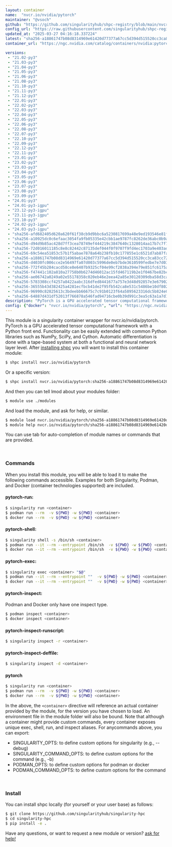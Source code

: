 ```yaml
---
layout: container
name:  "nvcr.io/nvidia/pytorch"
maintainer: "@vsoch"
github: "https://github.com/singularityhub/shpc-registry/blob/main/nvcr.io/nvidia/pytorch/container.yaml"
config_url: "https://raw.githubusercontent.com/singularityhub/shpc-registry/main/nvcr.io/nvidia/pytorch/container.yaml"
updated_at: "2025-03-27 04:16:18.337224"
latest: "sha256-a18861747b08d8314969e61420d77377a67cc5d394d515520cc3ca83cc7261a4.sig"
container_url: "https://ngc.nvidia.com/catalog/containers/nvidia:pytorch/tags"

versions:
 - "21.02-py3"
 - "21.03-py3"
 - "21.04-py3"
 - "21.05-py3"
 - "21.06-py3"
 - "21.08-py3"
 - "21.10-py3"
 - "21.11-py3"
 - "21.12-py3"
 - "22.01-py3"
 - "22.02-py3"
 - "22.03-py3"
 - "22.04-py3"
 - "22.05-py3"
 - "22.06-py3"
 - "22.08-py3"
 - "22.07-py3"
 - "22.10-py3"
 - "22.09-py3"
 - "22.12-py3"
 - "22.11-py3"
 - "23.01-py3"
 - "23.02-py3"
 - "23.03-py3"
 - "23.04-py3"
 - "23.05-py3"
 - "23.06-py3"
 - "23.07-py3"
 - "23.08-py3"
 - "23.09-py3"
 - "24.01-py3"
 - "24.01-py3-igpu"
 - "23.12-py3-igpu"
 - "23.11-py3-igpu"
 - "23.10-py3"
 - "24.02-py3-igpu"
 - "24.03-py3-igpu"
 - "sha256-afd682405d620a620f61f38cb9d9bbc6a5230817699a48e9ed193546e81fb2ee.sig"
 - "sha256-a10925dc0c6efaac3054fa9fb05335e42cbb1ae9787fc8262de36abc0b9a9ff9.sig"
 - "sha256-d94d9b85ac428d7ff3cea78749ef444219c3847640c1328014aa17b7c7f788a7.sig"
 - "sha256-72d016011185c8e8c82442c87135def044f0f9707f9fd4ec1703a9e403ad4c35.sig"
 - "sha256-69c54ea51853c57b1f5abae7878a64b238fb10c177855e1c6521d7ab87fad2eb.sig"
 - "sha256-a18861747b08d8314969e61420d77377a67cc5d394d515520cc3ca83cc7261a4.sig"
 - "sha256-d4030fc006cce2e56497fa07d003c5996de0eb7bde3610599fedbe7e7d03adea.sig"
 - "sha256-772f45b284cacd58ce8e6407b9325cf04e99cf2838a394e79e851fc6175afa7d.sig"
 - "sha256-f47441c102a810a27758b0b6274d46012ac15fd467119b2e1f0467be82bc8af3.sig"
 - "sha256-ae06742a0249a02e55178358c020eb46e2eea42a85e30120309dba58d3ca60de.sig"
 - "sha256-5783308ccf4257a8422aabc316dfed8441677a757e3d48d92857e3e679024c2a.sig"
 - "sha256-36555b43d382425a4281ecfbcb41de2f95fb542ca8e531c5486be10df8026f9d.sig"
 - "sha256-96990c82825613c3bdeebb66675c7c91b0123f64a5895623316dc5b824e0d7a9.sig"
 - "sha256-64887d431df52013f766878a546fad94716cbe0b39d991c3ea5c63a1a7d14c61.sig"
description: "PyTorch is a GPU accelerated tensor computational framework with a Python front end. Functionality can be easily extended with common Python libraries such as NumPy, SciPy, and Cython. Automatic differentiation is done with a tape-based system at both a functional and neural network layer level."
config: {"docker": "nvcr.io/nvidia/pytorch", "url": "https://ngc.nvidia.com/catalog/containers/nvidia:pytorch/tags", "maintainer": "@vsoch", "description": "PyTorch is a GPU accelerated tensor computational framework with a Python front end. Functionality can be easily extended with common Python libraries such as NumPy, SciPy, and Cython. Automatic differentiation is done with a tape-based system at both a functional and neural network layer level.", "latest": {"sha256-a18861747b08d8314969e61420d77377a67cc5d394d515520cc3ca83cc7261a4.sig": "sha256:f5c1e711fcb5eee94f38fb143bce7e42627db9b1cc393bab942ea304ecde7e82"}, "tags": {"21.02-py3": "sha256:d0fd1375f4c730a3fcff3b501856e087853fa627dc5c18649b72056b06c5ba03", "21.03-py3": "sha256:6aeffe9d0d90bdbb18185da71d2bfe2b4e73e3c506b678b5befc68214c2dbdcb", "21.04-py3": "sha256:27ae0df7f28d486bc38292dd818383cf465864837963612f549508a8ee25bdcc", "21.05-py3": "sha256:a5986639e4cf01eb35c0c0a9ca9fb9c6f905cc1b546966b78de4f69d15b894cf", "21.06-py3": "sha256:74a31ca4b89914fa0c23238514ec40d2322406826c7b9d99a437ed8c512da6e1", "21.08-py3": "sha256:2feee29307507dc51e1c0f10447ac897483682a747692c1c4d02cad52f59ab75", "21.10-py3": "sha256:267948c348eed1604ca180612d6a6ceb7298e4b0ee5900e2aee579edebb19caf", "21.11-py3": "sha256:417621e0d2a965d8030854d848eb48b2efa18d21e4c0959d71e01b58c1346e84", "21.12-py3": "sha256:a8da7de491196b61e06909c39bcccc0a1c5c4e0a89ecfb2d55a56164bafa9fc9", "22.01-py3": "sha256:06f27ba6699e079831943df12c6b537954377c9b2f84a569d1bf61b7ad164efa", "22.02-py3": "sha256:a66869fcfb7203ca6be9f793bc1f2dce946ed6569b728422db8503172542f574", "22.03-py3": "sha256:aba37c9ec089ce56e30686eafb535685ad31c53996b0e44626893e292157bf17", "22.04-py3": "sha256:49642d53129cef3b6b5cc0551e82ac98606c5ec6c4f6d3677ddc25bde1c82b88", "22.05-py3": "sha256:63ea06f4f74424fee3f3df4e6a0d26ce37211b0b7fb43e719c559ef970674c69", "22.06-py3": "sha256:6f9a1fdfcbc1d1aa6f28791ed7dc41d651d7c47d634c6a11b4f0692c50c8a664", "22.08-py3": "sha256:1aa83e1a13f756f31dabf82bc5a3c4f30ba423847cb230ce8c515f3add88b262", "22.07-py3": "sha256:f35ef66eaf03f437f041fad66e3e6edf9b107aedcc716d54011571e79b652d04", "22.10-py3": "sha256:7ad18fc3d2b9cdc35f9e5f0043987e8391fcf592c88177fdd9daa31b3b886be9", "22.09-py3": "sha256:ad07f7144606cb749dceb1ce7ed2286eeb69a63327ea7eccc69f0ac8ac1e0c68", "22.12-py3": "sha256:09a80f272dd173c9d8f28c23a1985aebe2bd3edd41a184ee9634f6e3f8a1f63d", "22.11-py3": "sha256:cbf761c3272cb0aadeec49aa188c3140ae79674e950cd0bb846b3683f93318be", "23.01-py3": "sha256:cbaa53e58a9f0aa8510fda7fba9e29ef5f14ca3ada280ce2ab601881a3cd9618", "23.02-py3": "sha256:8f28ac7d184cabe3acfdb00fb61197ba1618d8230e105dfc466ccdd78c521659", "23.03-py3": "sha256:6fffaca1c540d9871f97ac2459268bef566f7f73768768c47cacfaee810abe67", "23.04-py3": "sha256:5dd0caf52947719ba4fc170e779cfb20a5ecac7c91ca530f2884ed35fb97005f", "23.05-py3": "sha256:d5aa1e516e68afab9cd3ecaaeac3dd2178618bd26cd7ad96762ed53e32e9e0bd", "23.06-py3": "sha256:1b425aac0b20d47983412f8d2e348890c8087466af57de295c982b32ffdd26c8", "23.07-py3": "sha256:c53e8702a4ccb3f55235226dab29ef5d931a2a6d4d003ab47ca2e7e670f7922b", "23.08-py3": "sha256:12a39f22d6e3a3cfcb285a238b6219475181672ff41a557a75bdeeef6d630740", "23.09-py3": "sha256:b62b664b830dd9f602e2657f471286a075e463ac75d10ab8e8073596fcb36639", "24.01-py3": "sha256:afd682405d620a620f61f38cb9d9bbc6a5230817699a48e9ed193546e81fb2ee", "24.01-py3-igpu": "sha256:1f7b65fb1f83128d97ef61f77cff8e01a1a84fb242977ca133ccb665f8a83f4e", "23.12-py3-igpu": "sha256:a10925dc0c6efaac3054fa9fb05335e42cbb1ae9787fc8262de36abc0b9a9ff9", "23.11-py3-igpu": "sha256:ea5dce21813caf943c6fde62795bc1de3e2cf412f8ff9225b2afecaf5be0f08f", "23.10-py3": "sha256:72d016011185c8e8c82442c87135def044f0f9707f9fd4ec1703a9e403ad4c35", "24.02-py3-igpu": "sha256:1aaabefc8981514ce49188c0a22d046a2b0189137fef416e5a387e3c34fab296", "24.03-py3-igpu": "sha256:4a086e879c84e5b4bf4c58858384f995e9f059fe6bd50c545a6a268c967ff335", "sha256-afd682405d620a620f61f38cb9d9bbc6a5230817699a48e9ed193546e81fb2ee.sig": "sha256:64d9a37766a35c9c1940e131715f05228fa79164cd1dc4fb58453ee7343b2264", "sha256-a10925dc0c6efaac3054fa9fb05335e42cbb1ae9787fc8262de36abc0b9a9ff9.sig": "sha256:f2c5d761ff429beddfeee0abc0c9b4236d84ab2dd15c37325679f3c50727cd93", "sha256-d94d9b85ac428d7ff3cea78749ef444219c3847640c1328014aa17b7c7f788a7.sig": "sha256:66016135c97eb1e85b9cffa285f1a81bd4514e4adeb741e63146138988509b73", "sha256-72d016011185c8e8c82442c87135def044f0f9707f9fd4ec1703a9e403ad4c35.sig": "sha256:94c8002afc98ebe7613570c481a90c082043ffd04dec445878d786732f76f1c0", "sha256-69c54ea51853c57b1f5abae7878a64b238fb10c177855e1c6521d7ab87fad2eb.sig": "sha256:98cacf8d45f267468ef2fc102c79b4b47dceaacafb168310087ba12fbdd010da", "sha256-a18861747b08d8314969e61420d77377a67cc5d394d515520cc3ca83cc7261a4.sig": "sha256:f5c1e711fcb5eee94f38fb143bce7e42627db9b1cc393bab942ea304ecde7e82", "sha256-d4030fc006cce2e56497fa07d003c5996de0eb7bde3610599fedbe7e7d03adea.sig": "sha256:4dc51d80a51b20db6216dfc95514184458fc25e56ee9e02eca92639a9b4e862b", "sha256-772f45b284cacd58ce8e6407b9325cf04e99cf2838a394e79e851fc6175afa7d.sig": "sha256:82afbe27032ea4d75c3009244886352b8eac723f15646ba8e35208d859fdbba6", "sha256-f47441c102a810a27758b0b6274d46012ac15fd467119b2e1f0467be82bc8af3.sig": "sha256:53e4fd17f4dbf44f5fbcb0eff7d840150df9bca7022f476223b20ed5ffcac86e", "sha256-ae06742a0249a02e55178358c020eb46e2eea42a85e30120309dba58d3ca60de.sig": "sha256:61723a424a4a4a3b26989d331f72db1111463b5408b6365ef942cc1268349495", "sha256-5783308ccf4257a8422aabc316dfed8441677a757e3d48d92857e3e679024c2a.sig": "sha256:21107c56537db119118e6c8966e4770fa1f416dd9c6be298804905e3fb6a2e8c", "sha256-36555b43d382425a4281ecfbcb41de2f95fb542ca8e531c5486be10df8026f9d.sig": "sha256:ab3ab6570128b89a56e4ec01a69242ae2eb54923b0bb6aec6cf61922f007ac82", "sha256-96990c82825613c3bdeebb66675c7c91b0123f64a5895623316dc5b824e0d7a9.sig": "sha256:ef127fdc05b342c390612302d910a448dc16dc76ad91d099953089ecc3cef0f6", "sha256-64887d431df52013f766878a546fad94716cbe0b39d991c3ea5c63a1a7d14c61.sig": "sha256:9bd16c736cef4e62aebaf55468d5ed89011db70689755fb2e4d9a980aeca82f8"}, "features": {"gpu": true}}
---
```


This module is a singularity container wrapper for nvcr.io/nvidia/pytorch.
PyTorch is a GPU accelerated tensor computational framework with a Python front end. Functionality can be easily extended with common Python libraries such as NumPy, SciPy, and Cython. Automatic differentiation is done with a tape-based system at both a functional and neural network layer level.
After [installing shpc](#install) you will want to install this container module:


```bash
$ shpc install nvcr.io/nvidia/pytorch
```

Or a specific version:

```bash
$ shpc install nvcr.io/nvidia/pytorch:sha256-a18861747b08d8314969e61420d77377a67cc5d394d515520cc3ca83cc7261a4.sig
```

And then you can tell lmod about your modules folder:

```bash
$ module use ./modules
```

And load the module, and ask for help, or similar.

```bash
$ module load nvcr.io/nvidia/pytorch/sha256-a18861747b08d8314969e61420d77377a67cc5d394d515520cc3ca83cc7261a4.sig
$ module help nvcr.io/nvidia/pytorch/sha256-a18861747b08d8314969e61420d77377a67cc5d394d515520cc3ca83cc7261a4.sig
```

You can use tab for auto-completion of module names or commands that are provided.

<br>

### Commands

When you install this module, you will be able to load it to make the following commands accessible.
Examples for both Singularity, Podman, and Docker (container technologies supported) are included.

#### pytorch-run:

```bash
$ singularity run <container>
$ podman run --rm  -v ${PWD} -w ${PWD} <container>
$ docker run --rm  -v ${PWD} -w ${PWD} <container>
```

#### pytorch-shell:

```bash
$ singularity shell -s /bin/sh <container>
$ podman run --it --rm --entrypoint /bin/sh  -v ${PWD} -w ${PWD} <container>
$ docker run --it --rm --entrypoint /bin/sh  -v ${PWD} -w ${PWD} <container>
```

#### pytorch-exec:

```bash
$ singularity exec <container> "$@"
$ podman run --it --rm --entrypoint ""  -v ${PWD} -w ${PWD} <container> "$@"
$ docker run --it --rm --entrypoint ""  -v ${PWD} -w ${PWD} <container> "$@"
```

#### pytorch-inspect:

Podman and Docker only have one inspect type.

```bash
$ podman inspect <container>
$ docker inspect <container>
```

#### pytorch-inspect-runscript:

```bash
$ singularity inspect -r <container>
```

#### pytorch-inspect-deffile:

```bash
$ singularity inspect -d <container>
```



#### pytorch

```bash
$ singularity run <container>
$ podman run --rm  -v ${PWD} -w ${PWD} <container>
$ docker run --rm  -v ${PWD} -w ${PWD} <container>
```


In the above, the `<container>` directive will reference an actual container provided
by the module, for the version you have chosen to load. An environment file in the
module folder will also be bound. Note that although a container
might provide custom commands, every container exposes unique exec, shell, run, and
inspect aliases. For anycommands above, you can export:

 - SINGULARITY_OPTS: to define custom options for singularity (e.g., --debug)
 - SINGULARITY_COMMAND_OPTS: to define custom options for the command (e.g., -b)
 - PODMAN_OPTS: to define custom options for podman or docker
 - PODMAN_COMMAND_OPTS: to define custom options for the command

<br>

### Install

You can install shpc locally (for yourself or your user base) as follows:

```bash
$ git clone https://github.com/singularityhub/singularity-hpc
$ cd singularity-hpc
$ pip install -e .
```

Have any questions, or want to request a new module or version? [ask for help!](https://github.com/singularityhub/singularity-hpc/issues)